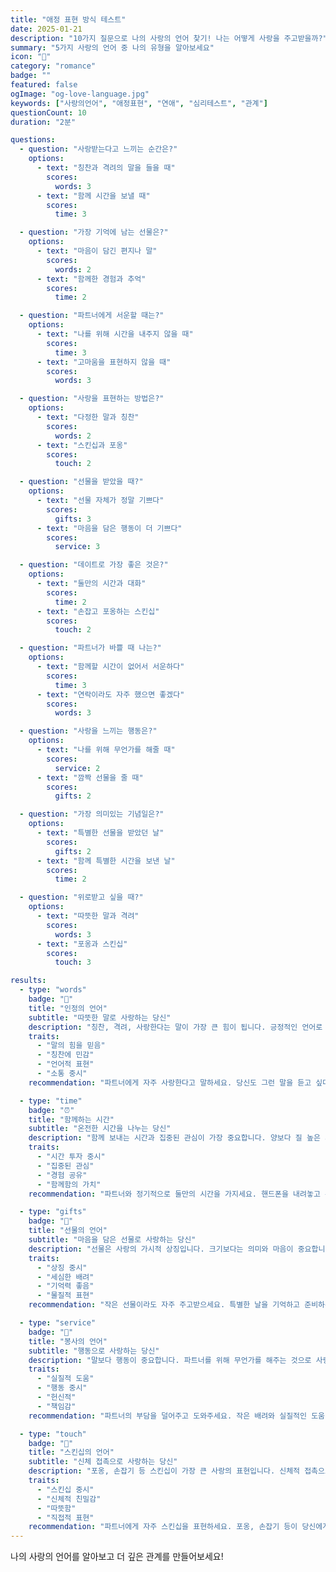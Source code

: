 ```yaml
---
title: "애정 표현 방식 테스트"
date: 2025-01-21
description: "10가지 질문으로 나의 사랑의 언어 찾기! 나는 어떻게 사랑을 주고받을까?"
summary: "5가지 사랑의 언어 중 나의 유형을 알아보세요"
icon: "💝"
category: "romance"
badge: ""
featured: false
ogImage: "og-love-language.jpg"
keywords: ["사랑의언어", "애정표현", "연애", "심리테스트", "관계"]
questionCount: 10
duration: "2분"

questions:
  - question: "사랑받는다고 느끼는 순간은?"
    options:
      - text: "칭찬과 격려의 말을 들을 때"
        scores:
          words: 3
      - text: "함께 시간을 보낼 때"
        scores:
          time: 3

  - question: "가장 기억에 남는 선물은?"
    options:
      - text: "마음이 담긴 편지나 말"
        scores:
          words: 2
      - text: "함께한 경험과 추억"
        scores:
          time: 2

  - question: "파트너에게 서운할 때는?"
    options:
      - text: "나를 위해 시간을 내주지 않을 때"
        scores:
          time: 3
      - text: "고마움을 표현하지 않을 때"
        scores:
          words: 3

  - question: "사랑을 표현하는 방법은?"
    options:
      - text: "다정한 말과 칭찬"
        scores:
          words: 2
      - text: "스킨십과 포옹"
        scores:
          touch: 2

  - question: "선물을 받았을 때?"
    options:
      - text: "선물 자체가 정말 기쁘다"
        scores:
          gifts: 3
      - text: "마음을 담은 행동이 더 기쁘다"
        scores:
          service: 3

  - question: "데이트로 가장 좋은 것은?"
    options:
      - text: "둘만의 시간과 대화"
        scores:
          time: 2
      - text: "손잡고 포옹하는 스킨십"
        scores:
          touch: 2

  - question: "파트너가 바쁠 때 나는?"
    options:
      - text: "함께할 시간이 없어서 서운하다"
        scores:
          time: 3
      - text: "연락이라도 자주 했으면 좋겠다"
        scores:
          words: 3

  - question: "사랑을 느끼는 행동은?"
    options:
      - text: "나를 위해 무언가를 해줄 때"
        scores:
          service: 2
      - text: "깜짝 선물을 줄 때"
        scores:
          gifts: 2

  - question: "가장 의미있는 기념일은?"
    options:
      - text: "특별한 선물을 받았던 날"
        scores:
          gifts: 2
      - text: "함께 특별한 시간을 보낸 날"
        scores:
          time: 2

  - question: "위로받고 싶을 때?"
    options:
      - text: "따뜻한 말과 격려"
        scores:
          words: 3
      - text: "포옹과 스킨십"
        scores:
          touch: 3

results:
  - type: "words"
    badge: "💬"
    title: "인정의 언어"
    subtitle: "따뜻한 말로 사랑하는 당신"
    description: "칭찬, 격려, 사랑한다는 말이 가장 큰 힘이 됩니다. 긍정적인 언어로 사랑을 주고받습니다."
    traits:
      - "말의 힘을 믿음"
      - "칭찬에 민감"
      - "언어적 표현"
      - "소통 중시"
    recommendation: "파트너에게 자주 사랑한다고 말하세요. 당신도 그런 말을 듣고 싶다는 것을 표현하는 것이 좋습니다."

  - type: "time"
    badge: "⏰"
    title: "함께하는 시간"
    subtitle: "온전한 시간을 나누는 당신"
    description: "함께 보내는 시간과 집중된 관심이 가장 중요합니다. 양보다 질 높은 시간을 중시합니다."
    traits:
      - "시간 투자 중시"
      - "집중된 관심"
      - "경험 공유"
      - "함께함의 가치"
    recommendation: "파트너와 정기적으로 둘만의 시간을 가지세요. 핸드폰을 내려놓고 온전히 집중하는 것이 중요합니다."

  - type: "gifts"
    badge: "🎁"
    title: "선물의 언어"
    subtitle: "마음을 담은 선물로 사랑하는 당신"
    description: "선물은 사랑의 가시적 상징입니다. 크기보다는 의미와 마음이 중요합니다."
    traits:
      - "상징 중시"
      - "세심한 배려"
      - "기억력 좋음"
      - "물질적 표현"
    recommendation: "작은 선물이라도 자주 주고받으세요. 특별한 날을 기억하고 준비하는 것이 사랑의 표현입니다."

  - type: "service"
    badge: "🤲"
    title: "봉사의 언어"
    subtitle: "행동으로 사랑하는 당신"
    description: "말보다 행동이 중요합니다. 파트너를 위해 무언가를 해주는 것으로 사랑을 표현합니다."
    traits:
      - "실질적 도움"
      - "행동 중시"
      - "헌신적"
      - "책임감"
    recommendation: "파트너의 부담을 덜어주고 도와주세요. 작은 배려와 실질적인 도움이 큰 사랑입니다."

  - type: "touch"
    badge: "🤗"
    title: "스킨십의 언어"
    subtitle: "신체 접촉으로 사랑하는 당신"
    description: "포옹, 손잡기 등 스킨십이 가장 큰 사랑의 표현입니다. 신체적 접촉으로 안정감을 느낍니다."
    traits:
      - "스킨십 중시"
      - "신체적 친밀감"
      - "따뜻함"
      - "직접적 표현"
    recommendation: "파트너에게 자주 스킨십을 표현하세요. 포옹, 손잡기 등이 당신에게 중요하다는 것을 알려주세요."
---
```


나의 사랑의 언어를 알아보고 더 깊은 관계를 만들어보세요!
